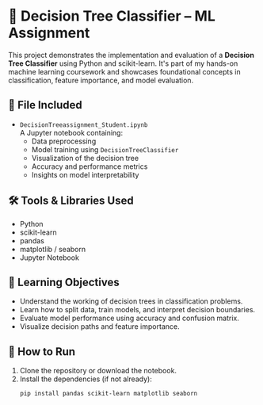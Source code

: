 # 🌳 Decision Tree Classifier – ML Assignment

This project demonstrates the implementation and evaluation of a **Decision Tree Classifier** using Python and scikit-learn. It's part of my hands-on machine learning coursework and showcases foundational concepts in classification, feature importance, and model evaluation.

## 📁 File Included

- `DecisionTreeassignment_Student.ipynb`  
  A Jupyter notebook containing:
  - Data preprocessing
  - Model training using `DecisionTreeClassifier`
  - Visualization of the decision tree
  - Accuracy and performance metrics
  - Insights on model interpretability

## 🛠️ Tools & Libraries Used

- Python
- scikit-learn
- pandas
- matplotlib / seaborn
- Jupyter Notebook

## 📌 Learning Objectives

- Understand the working of decision trees in classification problems.
- Learn how to split data, train models, and interpret decision boundaries.
- Evaluate model performance using accuracy and confusion matrix.
- Visualize decision paths and feature importance.

## 🚀 How to Run

1. Clone the repository or download the notebook.
2. Install the dependencies (if not already):
   ```bash
   pip install pandas scikit-learn matplotlib seaborn
